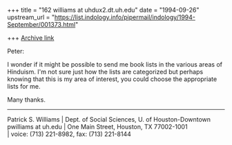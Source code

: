 +++
title = "162 williams at uhdux2.dt.uh.edu"
date = "1994-09-26"
upstream_url = "https://list.indology.info/pipermail/indology/1994-September/001373.html"

+++
[Archive link](https://list.indology.info/pipermail/indology/1994-September/001373.html)

Peter:

I wonder if it might be possible to send me book lists in the various
areas of Hinduism.  I'm not sure just how the lists are categorized
but perhaps knowing that this is my area of interest, you could choose
the appropriate lists for me.

Many thanks.
_______________________________________________________________________
 Patrick S. Williams | Dept. of Social Sciences, U. of Houston-Downtown 
 pwilliams at uh.edu    | One Main Street, Houston, TX 77002-1001               
                     | voice: (713) 221-8982, fax: (713) 221-8144      






